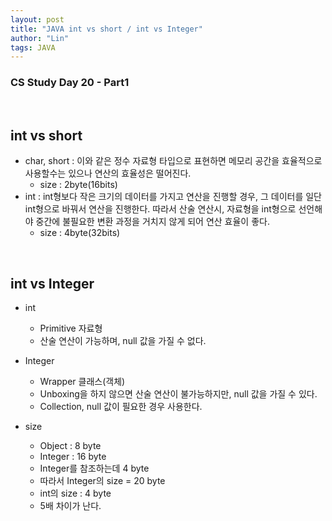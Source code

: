 ```yaml
---
layout: post
title: "JAVA int vs short / int vs Integer"
author: "Lin"
tags: JAVA 
---
```

### CS Study Day 20 - Part1

<br>

## int vs short
- char, short : 이와 같은 정수 자료형 타입으로 표현하면 메모리 공간을 효율적으로 사용할수는 있으나 연산의 효율성은 떨어진다.
    - size : 2byte(16bits)
- int : int형보다 작은 크기의 데이터를 가지고 연산을 진행할 경우, 그 데이터를 일단 int형으로 바꿔서 연산을 진행한다. 
따라서 산술 연산시, 자료형을 int형으로 선언해야 중간에 불필요한 변환 과정을 거치지 않게 되어 연산 효율이 좋다.
    - size : 4byte(32bits)

<br>

## int vs Integer
- int
    - Primitive 자료형
    - 산술 연산이 가능하며, null 값을 가질 수 없다.
- Integer
    - Wrapper 클래스(객체)
    - Unboxing을 하지 않으면 산술 연산이 불가능하지만, null 값을 가질 수 있다.
    - Collection, null 값이 필요한 경우 사용한다.

- size
    - Object : 8 byte
    - Integer : 16 byte
    - Integer를 참조하는데 4 byte
    - 따라서 Integer의 size = 20 byte
    - int의 size : 4 byte
    - 5배 차이가 난다.
